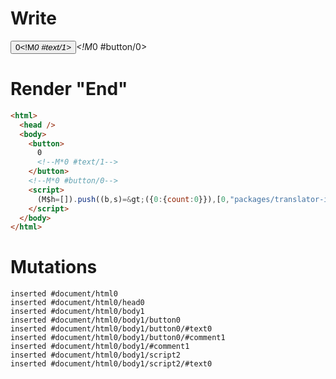 # Write
  <button>0<!M*0 #text/1></button><!M*0 #button/0><script>(M$h=[]).push((b,s)=>({0:{count:0}}),[0,"packages/translator-interop/src/__tests__/fixtures/let/template.marko_0_count",])</script>


# Render "End"
```html
<html>
  <head />
  <body>
    <button>
      0
      <!--M*0 #text/1-->
    </button>
    <!--M*0 #button/0-->
    <script>
      (M$h=[]).push((b,s)=&gt;({0:{count:0}}),[0,"packages/translator-interop/src/__tests__/fixtures/let/template.marko_0_count",])
    </script>
  </body>
</html>
```

# Mutations
```
inserted #document/html0
inserted #document/html0/head0
inserted #document/html0/body1
inserted #document/html0/body1/button0
inserted #document/html0/body1/button0/#text0
inserted #document/html0/body1/button0/#comment1
inserted #document/html0/body1/#comment1
inserted #document/html0/body1/script2
inserted #document/html0/body1/script2/#text0
```